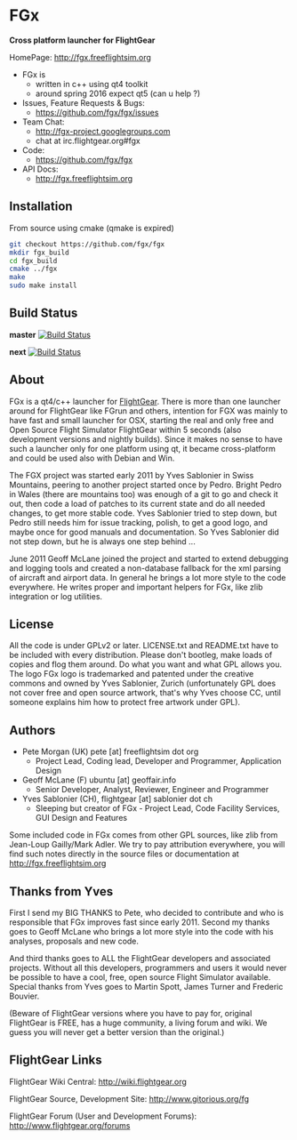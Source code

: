 FGx 
========

**Cross platform launcher for FlightGear**

HomePage: http://fgx.freeflightsim.org 

* FGx is
  - written in c++ using qt4 toolkit 
  - around spring 2016 expect qt5 (can u help ?)
* Issues, Feature Requests & Bugs: 
  - https://github.com/fgx/fgx/issues
* Team Chat:
  * http://fgx-project.googlegroups.com
  * chat at irc.flightgear.org#fgx
* Code: 
  * https://github.com/fgx/fgx
* API Docs: 
  * http://fgx.freeflightsim.org 



Installation
--------------------------

From source using cmake (qmake is expired)

```bash
git checkout https://github.com/fgx/fgx
mkdir fgx_build
cd fgx_build
cmake ../fgx
make
sudo make install
```

Build Status
------------------------

**master**
[![Build Status](https://travis-ci.org/fgx/fgx.svg?branch=master)](https://travis-ci.org/fgx/fgx)

**next**
[![Build Status](https://travis-ci.org/fgx/fgx.svg?branch=next)](https://travis-ci.org/fgx/fgx)


About
--------------------------
FGx is a qt4/c++ launcher for [FlightGear](http://wiki.flightgear.org). There is more than one launcher around for FlightGear like FGrun and others, intention for FGX was mainly to have fast and small launcher for OSX, starting the real and only free and Open Source Flight Simulator FlightGear within 5 seconds (also development versions and nightly builds). Since it makes no sense to have such a launcher only for one platform using qt, it became cross-platform and could be used also with Debian and Win.

The FGX project was started early 2011 by Yves Sablonier in Swiss Mountains, peering to another project started once by Pedro. Bright Pedro in Wales (there are mountains too) was enough of a git to go and check it out, then code a load of patches to its current state and do all needed changes, to get more stable code. Yves Sablonier tried to step down, but Pedro still needs him for issue tracking, polish, to get a good logo, and maybe once for good manuals and documentation. So Yves Sablonier did not step down, but he is always one step behind ...

June 2011 Geoff McLane joined the project and started to extend debugging and logging tools and created a non-database fallback for the xml parsing of aircraft and airport data. In general he brings a lot more style to the code everywhere. He writes proper and important helpers for FGx, like zlib integration or log utilities.

License
------------------------
All the code is under GPLv2 or later. LICENSE.txt and README.txt have to be included with every distribution. Please don't bootleg, make loads of copies and flog them around. Do what you want and what GPL allows you. The logo FGx logo is trademarked and patented under the creative commons and owned by Yves Sablonier, Zurich (unfortunately GPL does not cover free and open source artwork, that's why Yves choose CC, until someone explains him how to protect free artwork under GPL).

Authors
-----------------------
* Pete Morgan (UK) pete [at] freeflightsim dot org
   * Project Lead, Coding lead, Developer and Programmer, Application Design
* Geoff McLane (F) ubuntu [at] geoffair.info
   * Senior Developer, Analyst, Reviewer, Engineer and Programmer
* Yves Sablonier (CH), flightgear [at] sablonier dot ch
   * Sleeping but creator of FGx -  Project Lead, Code Facility Services, GUI Design and Features
   
Some included code in FGx comes from other GPL sources, like zlib from Jean-Loup Gailly/Mark Adler. We try to pay attribution everywhere, you will find such notes directly in the source files or documentation at http://fgx.freeflightsim.org

Thanks from Yves
-------------------------------
First I send my BIG THANKS to Pete, who decided to contribute and who is responsible that FGx improves fast since early 2011. Second my thanks goes to Geoff McLane who brings a lot more style into the code with his analyses, proposals and new code.

And third thanks goes to ALL the FlightGear developers and associated projects. 
Without all this developers, programmers and users it would never be possible 
to have a cool, free, open source Flight Simulator available. 
Special thanks from Yves goes to Martin Spott, James Turner and Frederic Bouvier. 

(Beware of FlightGear versions where you have to pay for, original FlightGear is FREE, has a huge community, 
a living forum and wiki. We guess you will never get a better version than the original.)


FlightGear Links
-----------------------------------
FlightGear Wiki Central:
<http://wiki.flightgear.org>

FlightGear Source, Development Site: 
<http://www.gitorious.org/fg>

FlightGear Forum (User and Development Forums):
<http://www.flightgear.org/forums>


